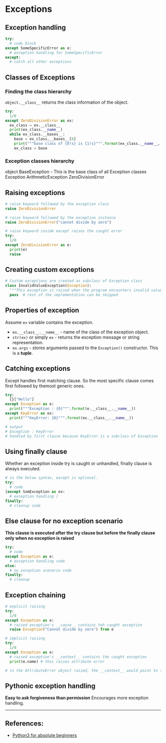 # Exceptions

## Exception handling
```Python
try:
  # code block
except SomeSpecificError as e:
  # exception handling for SomeSpecificError
except:
  # catch all other exceptions
```

## Classes of Exceptions 

### Finding the class hierarchy
`object.__class__` returns the class information of the object.
```Python
try:
  1/0
except ZeroDivisionError as ex:
  ex_class = ex.__class__
  print(ex_class.__name__)
  while ex_class.__bases__:
    base = ex_class.__bases__[0]
    print("""base class of {0!s} is {1!s}""".format(ex_class.__name__, base.__name__))
    ex_class = base
```

### Exception classes hierarchy
object
  BaseException - This is the base class of all Exception classes
    Exception
      ArithmeticException
        ZeroDivisionError

## Raising exceptions
```Python
# raise keyword followed by the exception class
raise ZeroDivisionError

# raise keyword followed by the exception instance
raise ZeroDivisionError("cannot divide by zero")

# raise keyword inside except raises the caught error
try:
  1/0
except ZeroDivisionError as e:
  print(e)
  raise
```

## Creating custom exceptions
```Python
# Custom exceptions are created as subclass of Exception class
class InvalidValueException(Exception):
  """This exception is raised when the program encounters invalid value for a integer variable"""
  pass  # rest of the implementation can be skipped 
```

## Properties of exception
Assume `ex` variable contains the exception.
* `ex.__class__.__name__` - name of the class of the exception object.
* `str(ex)` or simply `ex` - returns the exception message or string representation.
* `ex.args` - stores arguments passed to the `Exception()` constructor. This is a **tuple**.

## Catching exceptions
Except handles first matching clause. So the most specific clause comes first followed by themost generic ones.
```Python
try:
  {}["Hello"]
except Exception as e:
  print("""Exception : {0}""".format(e.__class__.__name__))
except KeyError as ex:
  print("""KeyError: {0}""".format(ex.__class__.__name__))

# output 
# Exception : KeyError
# handled by first clause because KeyError is a subclass of Exception
```

## Using finally clause
Whether an exception inside try is caught or unhandled, finally clause is always executed.
```Python
# in the below syntax, except is optional.
try:
  # code
[except SomException as ex:
  # exception handling ]
finally:
  # cleanup code
```

## Else clause for no exception scenario
**This clause is executed after the try clause but before the finally clause only when no exception is raised**
```Python
try:
  # code
except Exception as e:
  # exception handling code
else:
  # no exception scenario code
finally:
  # cleanup 
```

## Exception chaining
```Python
# explicit raising
try:
  1/0
except Exception as e:
  # raised exception's __cause__ contains teh caught exception
  raise Exception("Cannot divide by zero") from e

# implicit raising
try:
  1/0
except Exception as e:
  # raised exception's __context__ contains the caught exception
  print(e.name) # this raises attribute error

# in the AttributeError object raised, the __context__ would point to the ZeroDivisionError.
```

## Pythonic exception handling
**Easy to ask forgiveness than permission**
Encourages more exception handling.

---

## References:
* [Python3 for absolute beginners](https://www.amazon.in/Python-Absolute-Beginners-Tim-Hall/dp/1430216328)